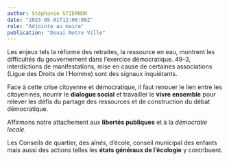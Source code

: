 ```yaml
---
author: Stéphanie STIERNON
date: "2023-05-01T12:00:00Z"
role: "Adjointe au maire"
publication: "Douai Notre Ville"
---
```


Les enjeux tels la réforme des retraites, la ressource en eau, montrent les difficultés du gouvernement dans l’exercice démocratique. 49-3, interdictions de manifestations, mise en cause de certaines associations (Ligue des Droits de l’Homme) sont des signaux inquiétants.

Face à cette crise citoyenne et démocratique, il faut renouer le lien entre les citoyen·nes, nourrir le **dialogue social** et travailler le **vivre ensemble** pour relever les défis du partage des ressources et de construction du débat démocratique.

Affirmons notre attachement aux **libertés publiques** et à la *démocratie locale*.

Les Conseils de quartier, des aînés, d’école, conseil municipal des enfants mais aussi des actions telles les **états généraux de l’écologie** y contribuent.
